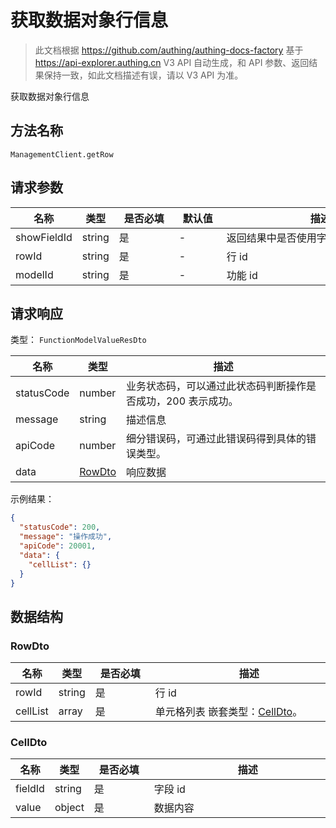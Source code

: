 # 获取数据对象行信息

<!--
  警告⚠️：
  不要直接修改该文档，
  https://github.com/Authing/authing-docs-factory
  使用该项目进行生成
-->

<LastUpdated />

> 此文档根据 https://github.com/authing/authing-docs-factory 基于 https://api-explorer.authing.cn V3 API 自动生成，和 API 参数、返回结果保持一致，如此文档描述有误，请以 V3 API 为准。

获取数据对象行信息

## 方法名称

`ManagementClient.getRow`

## 请求参数

| 名称 | 类型 | <div style="width:80px">是否必填</div> | <div style="width:60px">默认值</div> | <div style="width:300px">描述</div> | <div style="width:200px">示例值</div> |
| ---- | ---- | ---- | ---- | ---- | ---- |
 | showFieldId | string  | 是 | - | 返回结果中是否使用字段 id 作为 key  |  |
 | rowId | string  | 是 | - | 行 id  |  |
 | modelId | string  | 是 | - | 功能 id  |  |




## 请求响应

类型： `FunctionModelValueResDto`

| 名称 | 类型 | 描述 |
| ---- | ---- | ---- |
| statusCode | number | 业务状态码，可以通过此状态码判断操作是否成功，200 表示成功。 |
| message | string | 描述信息 |
| apiCode | number | 细分错误码，可通过此错误码得到具体的错误类型。 |
| data | <a href="#RowDto">RowDto</a> | 响应数据 |



示例结果：

```json
{
  "statusCode": 200,
  "message": "操作成功",
  "apiCode": 20001,
  "data": {
    "cellList": {}
  }
}
```

## 数据结构


### <a id="RowDto"></a> RowDto

| 名称 | 类型 | <div style="width:80px">是否必填</div> | <div style="width:300px">描述</div> | <div style="width:200px">示例值</div> |
| ---- |  ---- | ---- | ---- | ---- |
| rowId | string | 是 | 行 id   |  |
| cellList | array | 是 | 单元格列表 嵌套类型：<a href="#CellDto">CellDto</a>。  |  |


### <a id="CellDto"></a> CellDto

| 名称 | 类型 | <div style="width:80px">是否必填</div> | <div style="width:300px">描述</div> | <div style="width:200px">示例值</div> |
| ---- |  ---- | ---- | ---- | ---- |
| fieldId | string | 是 | 字段 id   |  |
| value | object | 是 | 数据内容   |  |


